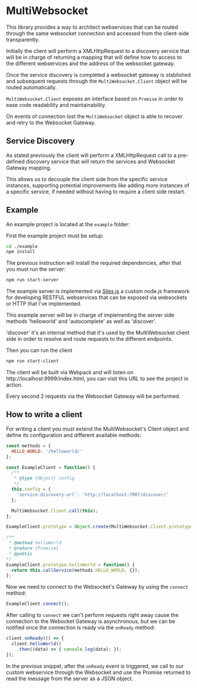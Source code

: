 # MultiWebsocket

This library provides a way to architect webservices that can be routed through the same websocket connection and
accessed from the client-side transparently.

Initially the client will perform a XMLHttpRequest to a discovery service that will be in charge of returning
a mapping that will define how to access to the different webservices and the address of the websocket gateway.

Once the service discovery is completed a websocket gateway is stablished and subsequent requests
through the `MultiWebsocket.Client` object will be routed automatically.

`MultiWebsocket.Client` exposes an interface based on `Promise` in order to ease code readability
and maintainability.

On events of connection lost the `MultiWebsocket` object is able to recover and retry to the Websocket Gateway.

## Service Discovery

As stated previously the client will perform a XMLHttpRequest call to a pre-defined discovery service that will return
the services and Websocket Gateway mapping.

This allows us to decouple the client side from the specific service instances, supporting
potential improvements like adding more instances of a specific service,
if needed without having to require a client side restart.

## Example

An example project is located at the `example` folder:

First the example project must be setup:

```bash
cd ./example
npm install
```

The previous instruction will install the required dependencies, after that you must run the server:

```bash
npm run start-server
```

The example server is implemented via [Silex.js](https://github.com/tomasperezv/silex.js) a custom node.js framework for developing RESTFUL webservices that can be exposed via websockets or HTTP that I've implemented.

This example server will be in charge of implementing the server side methods 'helloworld' and 'autocomplete' as well as 'discover'.

'discover' it's an internal method that it's used by the MultiWebsocket client side in order to resolve and route requests to the different endpoints.

Then you can run the client

```bash
npm run start-client
```

The client will be built via Webpack and will listen on http://localhost:9999/index.html, you can visit this URL to see the project in action.

Every second 2 requests via the Websocket Gateway will be performed.

## How to write a client

For writing a client you must extend the MultiWebsocket's Client object and define its configuration and different available methods:

```javascript
const methods = {
  HELLO_WORLD: '/helloworld/'
};

const ExampleClient = function() {
  /**
   * @type {Object} config
   */
  this.config = {
    'service-discovery-url': 'http://localhost:7007/discover/'
  };

  MultiWebsocket.Client.call(this);
};

ExampleClient.prototype = Object.create(MultiWebsocket.Client.prototype);

/**
 * @method helloWorld
 * @return {Promise}
 * @public
*/
ExampleClient.prototype.helloWorld = function() {
  return this.callService(methods.HELLO_WORLD, {});
};

```

Now we need to connect to the Websocket's Gateway by using the `connect` method:

```javascript
ExampleClient.connect();
```

After calling to `connect` we can't perform requests right away cause the connection to the Webocket Gateway is asynchronous,
but we can be notified once the connection is ready via the `onReady` method:

```javascript
client.onReady(() => {
  client.helloWorld()
    .then((data) => { console.log(data); });
});
```

In the previous snippet, after the `onReady` event is triggered, we call to our custom webservice through the Websocket and use
the Promise returned to read the message from the server as a JSON object.
